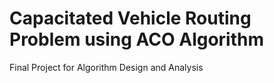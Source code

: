 # Capacitated Vehicle Routing Problem using ACO Algorithm

Final Project for Algorithm Design and Analysis